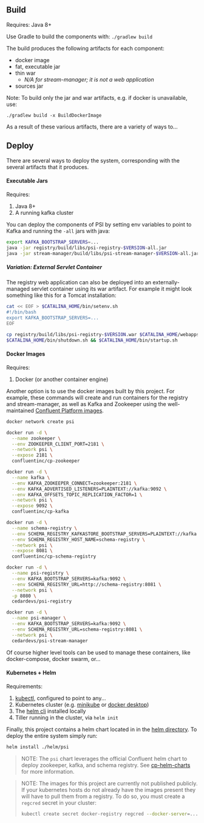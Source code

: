 ## Build

Requires: Java 8+

Use Gradle to build the components with: `./gradlew build`

The build produces the following artifacts for each component:

- docker image
- fat, executable jar
- thin war
    - *N/A for stream-manager; it is not a web application*
- sources jar

Note: To build only the jar and war artifacts, e.g. if docker is unavailable, use:

 `./gradlew build -x BuildDockerImage`


As a result of these various artifacts, there are a variety of ways to...

## Deploy

There are several ways to deploy the system, corresponding with the several artifacts that it produces.

#### Executable Jars

Requires:
1. Java 8+
1. A running kafka cluster

You can deploy the components of PSI by setting env variables to point to Kafka and running the `-all` jars with java:

```bash
export KAFKA_BOOTSTRAP_SERVERS=...
java -jar registry/build/libs/psi-registry-$VERSION-all.jar
java -jar stream-manager/build/libs/psi-stream-manager-$VERSION-all.jar
```

##### Variation: External Servlet Container

The registry web application can also be deployed into an externally-managed servlet container using its war artifact.
For example it might look something like this for a Tomcat installation:

```bash
cat << EOF > $CATALINA_HOME/bin/setenv.sh
#!/bin/bash
export KAFKA_BOOTSTRAP_SERVERS=...
EOF

cp registry/build/libs/psi-registry-$VERSION.war $CATALINA_HOME/webapps
$CATALINA_HOME/bin/shutdown.sh && $CATALINA_HOME/bin/startup.sh
```

#### Docker Images

Requires:
1. Docker (or another container engine)

Another option is to use the docker images built by this project. For example, these commands will create and run containers
for the registry and stream-manager, as well as Kafka and Zookeeper using the well-maintained [Confluent Platform images](https://github.com/confluentinc/cp-docker-images).

```bash
docker network create psi

docker run -d \
  --name zookeeper \
  --env ZOOKEEPER_CLIENT_PORT=2181 \
  --network psi \
  --expose 2181 \
  confluentinc/cp-zookeeper

docker run -d \
  --name kafka \
  --env KAFKA_ZOOKEEPER_CONNECT=zookeeper:2181 \
  --env KAFKA_ADVERTISED_LISTENERS=PLAINTEXT://kafka:9092 \
  --env KAFKA_OFFSETS_TOPIC_REPLICATION_FACTOR=1 \
  --network psi \
  --expose 9092 \
  confluentinc/cp-kafka

docker run -d \
  --name schema-registry \
  --env SCHEMA_REGISTRY_KAFKASTORE_BOOTSTRAP_SERVERS=PLAINTEXT://kafka:9092 \
  --env SCHEMA_REGISTRY_HOST_NAME=schema-registry \
  --network psi \
  --expose 8081 \
  confluentinc/cp-schema-registry

docker run -d \
  --name psi-registry \
  --env KAFKA_BOOTSTRAP_SERVERS=kafka:9092 \
  --env SCHEMA_REGISTRY_URL=http://schema-registry:8081 \
  --network psi \
  -p 8080 \
  cedardevs/psi-registry

docker run -d \
  --name psi-manager \
  --env KAFKA_BOOTSTRAP_SERVERS=kafka:9092 \
  --env SCHEMA_REGISTRY_URL=schema-registry:8081 \
  --network psi \
  cedardevs/psi-stream-manager
```

Of course higher level tools can be used to manage these containers, like docker-compose, docker swarm, or...

#### Kubernetes + Helm

Requirements:
1. [kubectl](https://kubernetes.io/docs/tasks/tools/install-kubectl/), configured to point to any...
1. Kubernetes cluster (e.g. [minikube](https://kubernetes.io/docs/tasks/tools/install-minikube/) or [docker desktop](https://www.docker.com/products/docker-desktop))
1. The [helm cli](https://docs.helm.sh/using_helm/#installing-helm) installed locally
1. Tiller running in the cluster, via `helm init`

Finally, this project contains a helm chart located in in the [helm directory](helm). To deploy the entire system simply run:

```bash
helm install ./helm/psi
```

> NOTE: The `psi` chart leverages the official Confluent helm chart to deploy zookeeper, kafka, and schema registry.
> See [cp-helm-charts](https://github.com/confluentinc/cp-helm-charts) for more information.

> NOTE: The images for this project are currently not published publicly. If your kubernetes hosts do not already have the images
> present they will have to pull them from a registry. To do so, you must create a `regcred` secret in your cluster:
>
> ```bash
> kubectl create secret docker-registry regcred --docker-server=... --docker-username=... --docker-password=... --docker-email=...
> ```

